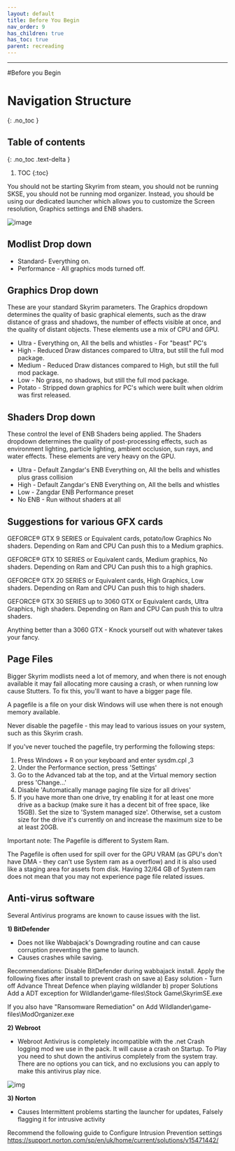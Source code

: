 ```yaml
---
layout: default
title: Before You Begin
nav_order: 9
has_children: true
has_toc: true
parent: recreading
---
```


------
#Before you Begin

# Navigation Structure
{: .no_toc }

## Table of contents
{: .no_toc .text-delta }

1. TOC
{:toc}


You should not be starting Skyrim from steam, you should not be running SKSE, you should not be running mod organizer.  Instead, you should be using our dedicated launcher which allows you to customize the Screen resolution, Graphics settings and ENB shaders.

![image](https://user-images.githubusercontent.com/26418143/156929221-ffad3b5a-3ff2-4ce8-ab34-051760b33e50.png)

## Modlist Drop down

* Standard- Everything on.
* Performance - All graphics mods turned off.


## Graphics Drop down

These are your standard Skyrim parameters. The Graphics dropdown determines the quality of basic graphical elements, such as the draw distance of grass and shadows, the number of effects visible at once, and the quality of distant objects. These elements use a mix of CPU and GPU.

* Ultra - Everything on, All the bells and whistles - For "beast" PC's
* High - Reduced Draw distances compared to Ultra, but still the full mod package.
* Medium - Reduced Draw distances compared to High, but still the full mod package.
* Low - No grass, no shadows, but still the full mod package.
* Potato - Stripped down graphics for PC's which were built when oldrim was first released.


## Shaders Drop down

These control the level of ENB Shaders being applied. The Shaders dropdown determines the quality of post-processing effects, such as environment lighting, particle lighting, ambient occlusion, sun rays, and water effects. These elements are very heavy on the GPU.

* Ultra - Default Zangdar's ENB Everything on, All the bells and whistles plus grass collision
* High  - Default Zangdar's ENB Everything on, All the bells and whistles
* Low   - Zangdar ENB Performance preset 
* No ENB - Run without shaders at all



## Suggestions for various GFX cards

GEFORCE® GTX 9 SERIES or Equivalent cards, potato/low Graphics No shaders. Depending on Ram and CPU Can push this to a Medium graphics.

GEFORCE® GTX 10 SERIES or Equivalent cards, Medium graphics, No shaders. Depending on Ram and CPU Can push this to a high graphics.

GEFORCE® GTX 20 SERIES or Equivalent cards, High Graphics, Low shaders. Depending on Ram and CPU Can push this to high shaders.

GEFORCE® GTX 30 SERIES up to 3060 GTX or Equivalent cards, Ultra Graphics, high shaders.  Depending on Ram and CPU Can push this to ultra shaders.

Anything better than a 3060 GTX - Knock yourself out with whatever takes your fancy.

## Page Files

Bigger Skyrim modlists need a lot of memory, and when there is not enough available it may fail allocating more causing a crash, or when running low cause Stutters. To fix this, you'll want to have a bigger page file.

A pagefile is a file on your disk Windows will use when there is not enough memory available.

Never disable the pagefile - this may lead to various issues on your system, such as this Skyrim crash.

If you've never touched the pagefile, try performing the following steps:
1. Press Windows + R on your keyboard and enter sysdm.cpl ,3
2. Under the Performance section, press 'Settings'
3. Go to the Advanced tab at the top, and at the Virtual memory section press 'Change...'
4. Disable 'Automatically manage paging file size for all drives'
5. If you have more than one drive, try enabling it for at least one more drive as a backup (make sure it has a decent bit of free space, like 15GB). Set the size to 'System managed size'.
Otherwise, set a custom size for the drive it's currently on and increase the maximum size to be at least 20GB.

Important note: The Pagefile is different to System Ram.

The Pagefile is often used for spill over for the GPU VRAM (as GPU's don't have DMA - they can't use System ram as a overflow) and it is also used like a staging area for assets from disk. Having 32/64 GB of System ram does not mean that you may not experience page file related issues.

## Anti-virus software

Several Antivirus programs are known to cause issues with the list.

**1) BitDefender**

* Does not like Wabbajack's Downgrading routine and can cause corruption preventing the game to launch.
* Causes crashes while saving.

Recommendations: Disable BitDefender during wabbajack install. Apply the following fixes after install to prevent crash on save
      a) Easy solution - Turn off Advance Threat Defence when playing wildlander
      b) proper Solutions Add a ADT exception for Wildlander\game-files\Stock Game\SkyrimSE.exe

If you also have "Ransomware Remediation" on Add Wildlander\game-files\ModOrganizer.exe       

**2) Webroot**

*  Webroot Antivirus is completely incompatible with the .net Crash logging mod we use in the pack. It will cause a crash on Startup. 
   To Play you need to shut down the antivirus completely from the system tray. 
   There are no options you can tick, and no exclusions you can apply to make this antivirus play nice.

![img](https://media.discordapp.net/attachments/881254575640838254/937500500360851466/unknown.png) 

**3) Norton**

* Causes Intermittent problems starting the launcher for updates, Falsely flagging it for intrusive activity

Recommend the following guide to Configure Intrusion Prevention settings
https://support.norton.com/sp/en/uk/home/current/solutions/v15471442/


